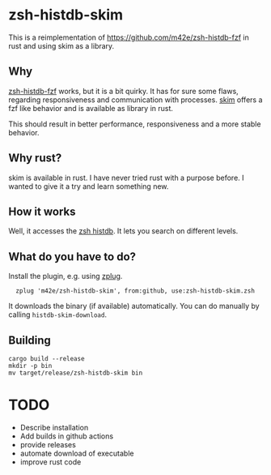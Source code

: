 # zsh-histdb-skim

This is a reimplementation of https://github.com/m42e/zsh-histdb-fzf in rust and using skim as a library.

## Why

[zsh-histdb-fzf](https://github.com/m42e/zsh-histdb-fzf) works, but it is a bit quirky. It has for sure some flaws, regarding responsiveness and communication with processes.
[skim](https://github.com/lotabout/skim) offers a fzf like behavior and is available as library in rust.

This should result in better performance, responsiveness and a more stable behavior.

## Why rust?

skim is available in rust. I have never tried rust with a purpose before. I wanted to give it a try and learn something new.

## How it works

Well, it accesses the [zsh histdb](https://github.com/larkery/zsh-histdb). It lets you search on different levels.

## What do you have to do?

Install the plugin, e.g. using [zplug](https://github.com/zplug/zplug).

```
  zplug 'm42e/zsh-histdb-skim', from:github, use:zsh-histdb-skim.zsh
```

It downloads the binary (if available) automatically. You can do manually by calling `histdb-skim-download`.


## Building

```
cargo build --release
mkdir -p bin
mv target/release/zsh-histdb-skim bin
```

# TODO
- Describe installation
- Add builds in github actions
- provide releases
- automate download of executable
- improve rust code

